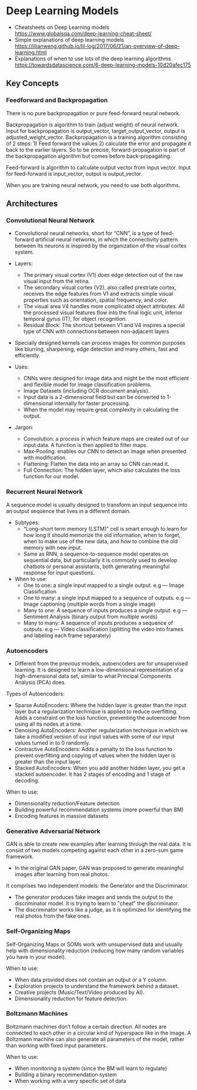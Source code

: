 # Deep Learning Models

- Cheatsheets on Deep Learning models https://www.globalsqa.com/deep-learning-cheat-sheet/
- Simple explanations of deep learning models https://lilianweng.github.io/lil-log/2017/06/21/an-overview-of-deep-learning.html
- Explanations of when to use lots of the deep learning algorithms https://towardsdatascience.com/6-deep-learning-models-10d20afec175

## Key Concepts

### Feedforward and Backpropagation

There is no pure backpropagation or pure feed-forward neural network.

Backpropagation is algorithm to train (adjust weight) of neural network. Input for backpropagation is output_vector, target_output_vector, output is adjusted_weight_vector. Backpropagation is a training algorithm consisting of 2 steps: 1) Feed forward the values 2) calculate the error and propagate it back to the earlier layers. So to be precise, forward-propagation is part of the backpropagation algorithm but comes before back-propagating.

Feed-forward is algorithm to calculate output vector from input vector. Input for feed-forward is input_vector, output is output_vector.

When you are training neural network, you need to use both algorithms.

## Architectures

### Convolutional Neural Network

- Convolutional neural networks, short for “CNN”, is a type of feed-forward artificial neural networks, in which the connectivity pattern between its neurons is inspired by the organization of the visual cortex system.
- Layers:
    - The primary visual cortex (V1) does edge detection out of the raw visual input from the retina. 
    - The secondary visual cortex (V2), also called prestriate cortex, receives the edge features from V1 and extracts simple visual properties such as orientation, spatial frequency, and color. 
    - The visual area V4 handles more complicated object attributes. All the processed visual features flow into the final logic unit, inferior temporal gyrus (IT), for object recognition.
    - Residual Block: The shortcut between V1 and V4 inspires a special type of CNN with connections between non-adjacent layers
- Specially designed kernels can process images for common purposes like blurring, sharpening, edge detection and many others, fast and efficiently.

- Uses:
    - CNNs were designed for image data and might be the most efficient and flexible model for image classification problems.
    - Image Datasets (including OCR document analysis).
    - Input data is a 2-dimensional field but can be converted to 1-dimensional internally for faster processing.
    - When the model may require great complexity in calculating the output.
- Jargon:
    - Convolution: a process in which feature maps are created out of our input data. A function is then applied to filter maps. 
    - Max-Pooling: enables our CNN to detect an image when presented with modification.
    - Flattening: Flatten the data into an array so CNN can read it.
    - Full Connection: The hidden layer, which also calculates the loss function for our model.


### Recurrent Neural Network

A sequence model is usually designed to transform an input sequence into an output sequence that lives in a different domain.

- Subtypes:
    - “Long-short term memory (LSTM)” cell is smart enough to learn for how long it should memorize the old information, when to forget, when to make use of the new data, and how to combine the old memory with new input.
    - Same as RNN, a sequence-to-sequence model operates on sequential data, but particularly it is commonly used to develop chatbots or personal assistants, both generating meaningful response for input questions.
- When to use:
    - One to one: a single input mapped to a single output. e.g — Image Classification
    - One to many: a single input mapped to a sequence of outputs. e.g — Image captioning (multiple words from a single image)
    - Many to one: A sequence of inputs produces a single output. e.g — Sentiment Analysis (binary output from multiple words)
    - Many to many: A sequence of inputs produces a sequence of outputs. e.g — Video classification (splitting the video into frames and labeling each frame separately)


### Autoencoders

- Different from the previous models, autoencoders are for unsupervised learning. It is designed to learn a low-dimensional representation of a high-dimensional data set, similar to what Principal Components Analysis (PCA) does.

Types of Autoencoders:
- Sparse AutoEncoders: Where the hidden layer is greater than the input layer but a regularization technique is applied to reduce overfitting. Adds a constraint on the loss function, preventing the autoencoder from using all its nodes at a time.
- Denoising AutoEncoders: Another regularization technique in which we take a modified version of our input values with some of our input values turned in to 0 randomly.
- Contractive AutoEncoders: Adds a penalty to the loss function to prevent overfitting and copying of values when the hidden layer is greater than the input layer.
- Stacked AutoEncoders: When you add another hidden layer, you get a stacked autoencoder. It has 2 stages of encoding and 1 stage of decoding.

When to use:
- Dimensionality reduction/Feature detection
- Building powerful recommendation systems (more powerful than BM)
- Encoding features in massive datasets

### Generative Adversarial Network

GAN is able to create new examples after learning through the real data. It is consist of two models competing against each other in a zero-sum game framework.

- In the original GAN paper, GAN was proposed to generate meaningful images after learning from real photos.

It comprises two independent models: the Generator and the Discriminator. 
- The generator produces fake images and sends the output to the discriminator model. It is trying to learn to "cheat" the discriminator.
- The discriminator works like a judge, as it is optimized for identifying the real photos from the fake ones.

### Self-Organizing Maps

Self-Organizing Maps or SOMs work with unsupervised data and usually help with dimensionality reduction (reducing how many random variables you have in your model).

When to use:
- When data provided does not contain an output or a Y column.
- Exploration projects to understand the framework behind a dataset.
- Creative projects (Music/Text/Video produced by AI).
- Dimensionality reduction for feature detection.


### Boltzmann Machines

Boltzmann machines don’t follow a certain direction. All nodes are connected to each other in a circular kind of hyperspace like in the image.
A Boltzmann machine can also generate all parameters of the model, rather than working with fixed input parameters.

When to use:
- When monitoring a system (since the BM will learn to regulate)
- Building a binary recommendation system
- When working with a very specific set of data
